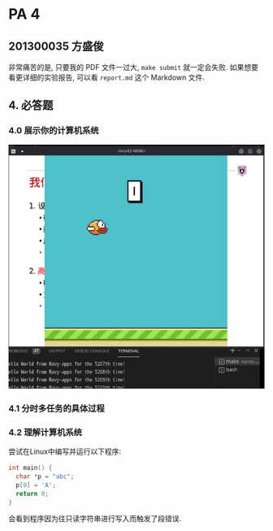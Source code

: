 # PA 4

## 201300035 方盛俊

非常痛苦的是, 只要我的 PDF 文件一过大, `make submit` 就一定会失败. 如果想要看更详细的实验报告, 可以看 `report.md` 这个 Markdown 文件.

## 4. 必答题

### 4.0 展示你的计算机系统

![](images/2022-01-16-14-17-41.png)

### 4.1 分时多任务的具体过程



### 4.2 理解计算机系统

尝试在Linux中编写并运行以下程序:

```c
int main() {
  char *p = "abc";
  p[0] = 'A';
  return 0;
}
```

会看到程序因为往只读字符串进行写入而触发了段错误.
